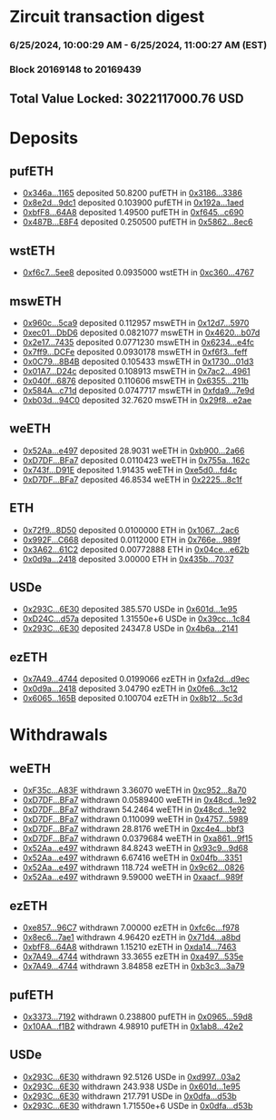 # Zircuit transaction digest
### 6/25/2024, 10:00:29 AM - 6/25/2024, 11:00:27 AM (EST)
### Block 20169148 to 20169439

## Total Value Locked: 3022117000.76 USD

# Deposits
## pufETH
- [0x346a...1165](https://etherscan.io/address/0x346a86cF2b6F99e6bb714DDB0c562Ea8c7c41165) deposited 50.8200 pufETH in [0x3186...3386](https://etherscan.io/tx/0x346a86cF2b6F99e6bb714DDB0c562Ea8c7c41165)
- [0x8e2d...9dc1](https://etherscan.io/address/0x8e2dc46A1d2F9f37Ccff6Fd1A2C549Dd646e9dc1) deposited 0.103900 pufETH in [0x192a...1aed](https://etherscan.io/tx/0x8e2dc46A1d2F9f37Ccff6Fd1A2C549Dd646e9dc1)
- [0xbfF8...64A8](https://etherscan.io/address/0xbfF8769691cFEE6A05B32799293B16CdA2C564A8) deposited 1.49500 pufETH in [0xf645...c690](https://etherscan.io/tx/0xbfF8769691cFEE6A05B32799293B16CdA2C564A8)
- [0x487B...E8F4](https://etherscan.io/address/0x487BCD3C93897891213bb5cC80a2f93557aAE8F4) deposited 0.250500 pufETH in [0x5862...8ec6](https://etherscan.io/tx/0x487BCD3C93897891213bb5cC80a2f93557aAE8F4)
## wstETH
- [0xf6c7...5ee8](https://etherscan.io/address/0xf6c76bC90aaf65DbB71E54ac3141A0300E355ee8) deposited 0.0935000 wstETH in [0xc360...4767](https://etherscan.io/tx/0xf6c76bC90aaf65DbB71E54ac3141A0300E355ee8)
## mswETH
- [0x960c...5ca9](https://etherscan.io/address/0x960cd3c11A21C1D99afACE7849890a074F9F5ca9) deposited 0.112957 mswETH in [0x12d7...5970](https://etherscan.io/tx/0x960cd3c11A21C1D99afACE7849890a074F9F5ca9)
- [0xec01...DbD6](https://etherscan.io/address/0xec010C8802dD2247E4442624f87c0305d563DbD6) deposited 0.0821077 mswETH in [0x4620...b07d](https://etherscan.io/tx/0xec010C8802dD2247E4442624f87c0305d563DbD6)
- [0x2e17...7435](https://etherscan.io/address/0x2e17B019EE5F9a0A40DF58628E115ff3aa777435) deposited 0.0771230 mswETH in [0x6234...e4fc](https://etherscan.io/tx/0x2e17B019EE5F9a0A40DF58628E115ff3aa777435)
- [0x7ff9...DCFe](https://etherscan.io/address/0x7ff907EAA6c25f294fbBE6c74C53D3c4176fDCFe) deposited 0.0930178 mswETH in [0xf6f3...feff](https://etherscan.io/tx/0x7ff907EAA6c25f294fbBE6c74C53D3c4176fDCFe)
- [0x0C79...8B4B](https://etherscan.io/address/0x0C7904C09FCA460aF72d9C11DeF28d457f268B4B) deposited 0.105433 mswETH in [0x1730...01d3](https://etherscan.io/tx/0x0C7904C09FCA460aF72d9C11DeF28d457f268B4B)
- [0x01A7...D24c](https://etherscan.io/address/0x01A7fe62C270C44F1CE89E6cF307f3742287D24c) deposited 0.108913 mswETH in [0x7ac2...4961](https://etherscan.io/tx/0x01A7fe62C270C44F1CE89E6cF307f3742287D24c)
- [0x040f...6876](https://etherscan.io/address/0x040fB1358642C5082a200c9EE67311f65D986876) deposited 0.110606 mswETH in [0x6355...211b](https://etherscan.io/tx/0x040fB1358642C5082a200c9EE67311f65D986876)
- [0x584A...c71d](https://etherscan.io/address/0x584AaDdaAe6427724c7d7aF35669f04969B2c71d) deposited 0.0747717 mswETH in [0xfda9...7e9d](https://etherscan.io/tx/0x584AaDdaAe6427724c7d7aF35669f04969B2c71d)
- [0xb03d...94C0](https://etherscan.io/address/0xb03d651170cEEE35729afF792d522FD952Cf94C0) deposited 32.7620 mswETH in [0x29f8...e2ae](https://etherscan.io/tx/0xb03d651170cEEE35729afF792d522FD952Cf94C0)
## weETH
- [0x52Aa...e497](https://etherscan.io/address/0x52Aa899454998Be5b000Ad077a46Bbe360F4e497) deposited 28.9031 weETH in [0xb900...2a66](https://etherscan.io/tx/0x52Aa899454998Be5b000Ad077a46Bbe360F4e497)
- [0xD7DF...BFa7](https://etherscan.io/address/0xD7DF7E085214743530afF339aFC420c7c720BFa7) deposited 0.0110423 weETH in [0x755a...162c](https://etherscan.io/tx/0xD7DF7E085214743530afF339aFC420c7c720BFa7)
- [0x743f...D91E](https://etherscan.io/address/0x743f591E9DDF5e1360aa9b5525afc654F1ACD91E) deposited 1.91435 weETH in [0xe5d0...fd4c](https://etherscan.io/tx/0x743f591E9DDF5e1360aa9b5525afc654F1ACD91E)
- [0xD7DF...BFa7](https://etherscan.io/address/0xD7DF7E085214743530afF339aFC420c7c720BFa7) deposited 46.8534 weETH in [0x2225...8c1f](https://etherscan.io/tx/0xD7DF7E085214743530afF339aFC420c7c720BFa7)
## ETH
- [0x72f9...8D50](https://etherscan.io/address/0x72f97D46E2255607C280e5ECB7a73cD57fC88D50) deposited 0.0100000 ETH in [0x1067...2ac6](https://etherscan.io/tx/0x72f97D46E2255607C280e5ECB7a73cD57fC88D50)
- [0x992F...C668](https://etherscan.io/address/0x992FE0D7cC6d059a96805382635767B47e2AC668) deposited 0.0112000 ETH in [0x766e...989f](https://etherscan.io/tx/0x992FE0D7cC6d059a96805382635767B47e2AC668)
- [0x3A62...61C2](https://etherscan.io/address/0x3A623f23dBEe877d8aEfdC2c565e685b3Fdc61C2) deposited 0.00772888 ETH in [0x04ce...e62b](https://etherscan.io/tx/0x3A623f23dBEe877d8aEfdC2c565e685b3Fdc61C2)
- [0x0d9a...2418](https://etherscan.io/address/0x0d9a6c47c4B471b5b4Cecc4BBd1C5F99a0112418) deposited 3.00000 ETH in [0x435b...7037](https://etherscan.io/tx/0x0d9a6c47c4B471b5b4Cecc4BBd1C5F99a0112418)
## USDe
- [0x293C...6E30](https://etherscan.io/address/0x293C6937D8D82e05B01335F7B33FBA0c8e256E30) deposited 385.570 USDe in [0x601d...1e95](https://etherscan.io/tx/0x293C6937D8D82e05B01335F7B33FBA0c8e256E30)
- [0xD24C...d57a](https://etherscan.io/address/0xD24Cfe2d0fa81369ca6291c28ac5426e16B6d57a) deposited 1.31550e+6 USDe in [0x39cc...1c84](https://etherscan.io/tx/0xD24Cfe2d0fa81369ca6291c28ac5426e16B6d57a)
- [0x293C...6E30](https://etherscan.io/address/0x293C6937D8D82e05B01335F7B33FBA0c8e256E30) deposited 24347.8 USDe in [0x4b6a...2141](https://etherscan.io/tx/0x293C6937D8D82e05B01335F7B33FBA0c8e256E30)
## ezETH
- [0x7A49...4744](https://etherscan.io/address/0x7A493Be5c2ce014cD049Bf178a1ac0Db1B434744) deposited 0.0199066 ezETH in [0xfa2d...d9ec](https://etherscan.io/tx/0x7A493Be5c2ce014cD049Bf178a1ac0Db1B434744)
- [0x0d9a...2418](https://etherscan.io/address/0x0d9a6c47c4B471b5b4Cecc4BBd1C5F99a0112418) deposited 3.04790 ezETH in [0x0fe6...3c12](https://etherscan.io/tx/0x0d9a6c47c4B471b5b4Cecc4BBd1C5F99a0112418)
- [0x6065...165B](https://etherscan.io/address/0x606586C0fe0feA81cD2671D11e670818Cb89165B) deposited 0.100704 ezETH in [0x8b12...5c3d](https://etherscan.io/tx/0x606586C0fe0feA81cD2671D11e670818Cb89165B)
# Withdrawals
## weETH
- [0xF35c...A83F](https://etherscan.io/address/0xF35c3283Ee8776Eb10c1f961b015C6788074A83F) withdrawn 3.36070 weETH in [0xc952...8a70](https://etherscan.io/tx/0xF35c3283Ee8776Eb10c1f961b015C6788074A83F)
- [0xD7DF...BFa7](https://etherscan.io/address/0xD7DF7E085214743530afF339aFC420c7c720BFa7) withdrawn 0.0589400 weETH in [0x48cd...1e92](https://etherscan.io/tx/0xD7DF7E085214743530afF339aFC420c7c720BFa7)
- [0xD7DF...BFa7](https://etherscan.io/address/0xD7DF7E085214743530afF339aFC420c7c720BFa7) withdrawn 54.2464 weETH in [0x48cd...1e92](https://etherscan.io/tx/0xD7DF7E085214743530afF339aFC420c7c720BFa7)
- [0xD7DF...BFa7](https://etherscan.io/address/0xD7DF7E085214743530afF339aFC420c7c720BFa7) withdrawn 0.110099 weETH in [0x4757...5989](https://etherscan.io/tx/0xD7DF7E085214743530afF339aFC420c7c720BFa7)
- [0xD7DF...BFa7](https://etherscan.io/address/0xD7DF7E085214743530afF339aFC420c7c720BFa7) withdrawn 28.8176 weETH in [0xc4e4...bbf3](https://etherscan.io/tx/0xD7DF7E085214743530afF339aFC420c7c720BFa7)
- [0xD7DF...BFa7](https://etherscan.io/address/0xD7DF7E085214743530afF339aFC420c7c720BFa7) withdrawn 0.0379684 weETH in [0xa861...9f15](https://etherscan.io/tx/0xD7DF7E085214743530afF339aFC420c7c720BFa7)
- [0x52Aa...e497](https://etherscan.io/address/0x52Aa899454998Be5b000Ad077a46Bbe360F4e497) withdrawn 84.8243 weETH in [0x93c9...9d68](https://etherscan.io/tx/0x52Aa899454998Be5b000Ad077a46Bbe360F4e497)
- [0x52Aa...e497](https://etherscan.io/address/0x52Aa899454998Be5b000Ad077a46Bbe360F4e497) withdrawn 6.67416 weETH in [0x04fb...3351](https://etherscan.io/tx/0x52Aa899454998Be5b000Ad077a46Bbe360F4e497)
- [0x52Aa...e497](https://etherscan.io/address/0x52Aa899454998Be5b000Ad077a46Bbe360F4e497) withdrawn 118.724 weETH in [0x9c62...0826](https://etherscan.io/tx/0x52Aa899454998Be5b000Ad077a46Bbe360F4e497)
- [0x52Aa...e497](https://etherscan.io/address/0x52Aa899454998Be5b000Ad077a46Bbe360F4e497) withdrawn 9.59000 weETH in [0xaacf...989f](https://etherscan.io/tx/0x52Aa899454998Be5b000Ad077a46Bbe360F4e497)
## ezETH
- [0xe857...96C7](https://etherscan.io/address/0xe8577472Af1B2e593D2ECa273A57086173Be96C7) withdrawn 7.00000 ezETH in [0xfc6c...f978](https://etherscan.io/tx/0xe8577472Af1B2e593D2ECa273A57086173Be96C7)
- [0x8ec6...7ae1](https://etherscan.io/address/0x8ec6Ea88153DEC962ec6c1cB8A06fba47E747ae1) withdrawn 4.96420 ezETH in [0x71d4...a8bd](https://etherscan.io/tx/0x8ec6Ea88153DEC962ec6c1cB8A06fba47E747ae1)
- [0xbfF8...64A8](https://etherscan.io/address/0xbfF8769691cFEE6A05B32799293B16CdA2C564A8) withdrawn 1.15210 ezETH in [0xda14...7463](https://etherscan.io/tx/0xbfF8769691cFEE6A05B32799293B16CdA2C564A8)
- [0x7A49...4744](https://etherscan.io/address/0x7A493Be5c2ce014cD049Bf178a1ac0Db1B434744) withdrawn 33.3655 ezETH in [0xa497...535e](https://etherscan.io/tx/0x7A493Be5c2ce014cD049Bf178a1ac0Db1B434744)
- [0x7A49...4744](https://etherscan.io/address/0x7A493Be5c2ce014cD049Bf178a1ac0Db1B434744) withdrawn 3.84858 ezETH in [0xb3c3...3a79](https://etherscan.io/tx/0x7A493Be5c2ce014cD049Bf178a1ac0Db1B434744)
## pufETH
- [0x3373...7192](https://etherscan.io/address/0x33731B8De98c31bbc0B2313c617f3B38271D7192) withdrawn 0.238800 pufETH in [0x0965...59d8](https://etherscan.io/tx/0x33731B8De98c31bbc0B2313c617f3B38271D7192)
- [0x10AA...f1B2](https://etherscan.io/address/0x10AA1ceFf59B7d06cB91027dD43878A1D0fBf1B2) withdrawn 4.98910 pufETH in [0x1ab8...42e2](https://etherscan.io/tx/0x10AA1ceFf59B7d06cB91027dD43878A1D0fBf1B2)
## USDe
- [0x293C...6E30](https://etherscan.io/address/0x293C6937D8D82e05B01335F7B33FBA0c8e256E30) withdrawn 92.5126 USDe in [0xd997...03a2](https://etherscan.io/tx/0x293C6937D8D82e05B01335F7B33FBA0c8e256E30)
- [0x293C...6E30](https://etherscan.io/address/0x293C6937D8D82e05B01335F7B33FBA0c8e256E30) withdrawn 243.938 USDe in [0x601d...1e95](https://etherscan.io/tx/0x293C6937D8D82e05B01335F7B33FBA0c8e256E30)
- [0x293C...6E30](https://etherscan.io/address/0x293C6937D8D82e05B01335F7B33FBA0c8e256E30) withdrawn 217.791 USDe in [0x0dfa...d53b](https://etherscan.io/tx/0x293C6937D8D82e05B01335F7B33FBA0c8e256E30)
- [0x293C...6E30](https://etherscan.io/address/0x293C6937D8D82e05B01335F7B33FBA0c8e256E30) withdrawn 1.71550e+6 USDe in [0x0dfa...d53b](https://etherscan.io/tx/0x293C6937D8D82e05B01335F7B33FBA0c8e256E30)
